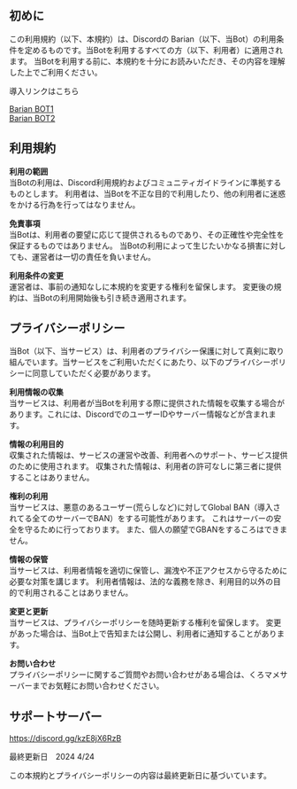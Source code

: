 ## 初めに

この利用規約（以下、本規約）は、Discordの Barian（以下、当Bot）の利用条件を定めるものです。当Botを利用するすべての方（以下、利用者）に適用されます。
当Botを利用する前に、本規約を十分にお読みいただき、その内容を理解した上でご利用ください。

導入リンクはこちら

[Barian BOT1](https://discord.com/api/oauth2/authorize?client_id=1132731015920627854&permissions=8&scope=bot)
<br/>
[Barian BOT2](https://discord.com/oauth2/authorize?client_id=1196814164371451905&permissions=8&scope=bot)


## 利用規約

**利用の範囲**<br/>
当Botの利用は、Discord利用規約およびコミュニティガイドラインに準拠するものとします。
利用者は、当Botを不正な目的で利用したり、他の利用者に迷惑をかける行為を行ってはなりません。

**免責事項**<br/>
当Botは、利用者の要望に応じて提供されるものであり、その正確性や完全性を保証するものではありません。
当Botの利用によって生じたいかなる損害に対しても、運営者は一切の責任を負いません。

**利用条件の変更**<br/>
運営者は、事前の通知なしに本規約を変更する権利を留保します。
変更後の規約は、当Botの利用開始後も引き続き適用されます。

## プライバシーポリシー<br/>
当Bot（以下、当サービス）は、利用者のプライバシー保護に対して真剣に取り組んでいます。当サービスをご利用いただくにあたり、以下のプライバシーポリシーに同意していただく必要があります。

**利用情報の収集**<br/>
当サービスは、利用者が当Botを利用する際に提供された情報を収集する場合があります。これには、DiscordでのユーザーIDやサーバー情報などが含まれます。

**情報の利用目的**<br/>
収集された情報は、サービスの運営や改善、利用者へのサポート、サービス提供のために使用されます。
収集された情報は、利用者の許可なしに第三者に提供することはありません。

**権利の利用**<br/>
当サービスは、悪意のあるユーザー(荒らしなど)に対してGlobal BAN（導入されてる全てのサーバーでBAN）をする可能性があります。
これはサーバーの安全を守るために行っております。
また、個人の願望でGBANをするころはできません。

**情報の保管**<br/>
当サービスは、利用者情報を適切に保管し、漏洩や不正アクセスから守るために必要な対策を講じます。
利用者情報は、法的な義務を除き、利用目的以外の目的で利用されることはありません。

**変更と更新**<br/>
当サービスは、プライバシーポリシーを随時更新する権利を留保します。
変更があった場合は、当Bot上で告知または公開し、利用者に通知することがあります。

**お問い合わせ**<br/>
プライバシーポリシーに関するご質問やお問い合わせがある場合は、くろマメサーバーまでお気軽にお問い合わせください。


## サポートサーバー

https://discord.gg/kzE8jX6RzB<br/>

最終更新日　2024 4/24

この本規約とプライバシーポリシーの内容は最終更新日に基づいています。
